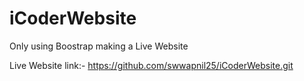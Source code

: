 # iCoderWebsite

Only using Boostrap making a Live Website

Live Website link:- https://github.com/swwapnil25/iCoderWebsite.git
